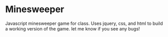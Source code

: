# Minesweeper
Javascript minesweeper game for class.
Uses jquery, css, and html to build a working version of the game. let me know if you see any bugs!
